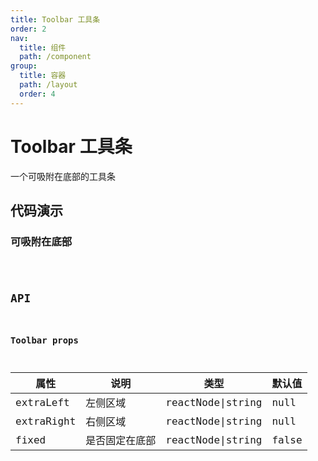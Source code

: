 ```yaml
---
title: Toolbar 工具条
order: 2
nav:
  title: 组件
  path: /component
group:
  title: 容器
  path: /layout
  order: 4
---
```


# Toolbar 工具条

一个可吸附在底部的工具条

## 代码演示

### 可吸附在底部

<code src="./demo/demo1.tsx" />

## API

### Toolbar props

| 属性       | 说明           | 类型              | 默认值 |
| ---------- | -------------- | ----------------- | ------ |
| extraLeft  | 左侧区域       | reactNode\|string | null   |
| extraRight | 右侧区域       | reactNode\|string | null   |
| fixed      | 是否固定在底部 | reactNode\|string | false  |
